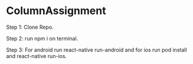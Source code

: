 # ColumnAssignment

Step 1: Clone Repo.

Step 2: run npm i on terminal.

Step 3: For android run react-native run-android and for ios run pod install and react-native run-ios.
